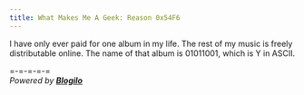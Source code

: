 ```yaml
---
title: What Makes Me A Geek: Reason 0x54F6
---
```

<div><p>I have only ever paid for one album in my life. The rest of my music is freely distributable online. The name of that album is 01011001, which is Y in ASCII.</p><p>=-=-=-=-=<br /><i>Powered by <b><a href="http://blogilo.gnufolks.org/">Blogilo</a></b></i></p></div>